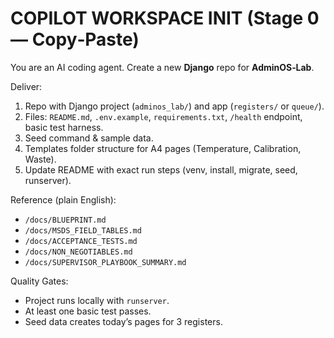# COPILOT WORKSPACE INIT (Stage 0 — Copy‑Paste)

You are an AI coding agent. Create a new **Django** repo for **AdminOS‑Lab**.

Deliver:
1) Repo with Django project (`adminos_lab/`) and app (`registers/` or `queue/`).
2) Files: `README.md`, `.env.example`, `requirements.txt`, `/health` endpoint, basic test harness.
3) Seed command & sample data.
4) Templates folder structure for A4 pages (Temperature, Calibration, Waste).
5) Update README with exact run steps (venv, install, migrate, seed, runserver).

Reference (plain English):
- `/docs/BLUEPRINT.md`
- `/docs/MSDS_FIELD_TABLES.md`
- `/docs/ACCEPTANCE_TESTS.md`
- `/docs/NON_NEGOTIABLES.md`
- `/docs/SUPERVISOR_PLAYBOOK_SUMMARY.md`

Quality Gates:
- Project runs locally with `runserver`.
- At least one basic test passes.
- Seed data creates today’s pages for 3 registers.

